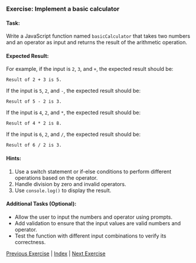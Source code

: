 ### Exercise: Implement a basic calculator

#### Task:
Write a JavaScript function named `basicCalculator` that takes two numbers and an operator as input and returns the result of the arithmetic operation.

#### Expected Result:
For example, if the input is `2`, `3`, and `+`, the expected result should be:
```
Result of 2 + 3 is 5.
```
If the input is `5`, `2`, and `-`, the expected result should be:
```
Result of 5 - 2 is 3.
```
If the input is `4`, `2`, and `*`, the expected result should be:
```
Result of 4 * 2 is 8.
```
If the input is `6`, `2`, and `/`, the expected result should be:
```
Result of 6 / 2 is 3.
```

#### Hints:
1. Use a switch statement or if-else conditions to perform different operations based on the operator.
2. Handle division by zero and invalid operators.
3. Use `console.log()` to display the result.

#### Additional Tasks (Optional):
- Allow the user to input the numbers and operator using prompts.
- Add validation to ensure that the input values are valid numbers and operator.
- Test the function with different input combinations to verify its correctness.


[Previous Exercise](../4/README.md) | [Index](../../README.md) | [Next Exercise](../6/README.md)